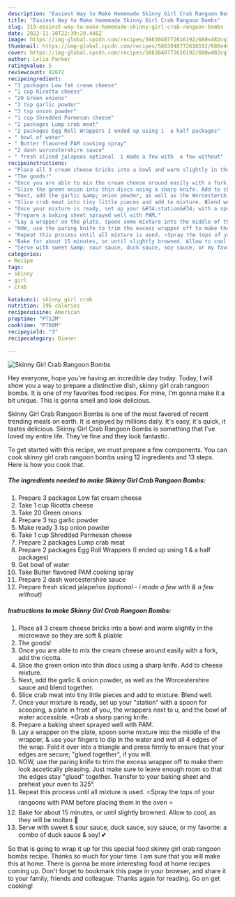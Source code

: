 ```yaml
---
description: "Easiest Way to Make Homemade Skinny Girl Crab Rangoon Bombs"
title: "Easiest Way to Make Homemade Skinny Girl Crab Rangoon Bombs"
slug: 319-easiest-way-to-make-homemade-skinny-girl-crab-rangoon-bombs
date: 2022-11-10T22:39:29.446Z
image: https://img-global.cpcdn.com/recipes/5663048772616192/680x482cq70/skinny-girl-crab-rangoon-bombs-recipe-main-photo.jpg
thumbnail: https://img-global.cpcdn.com/recipes/5663048772616192/680x482cq70/skinny-girl-crab-rangoon-bombs-recipe-main-photo.jpg
cover: https://img-global.cpcdn.com/recipes/5663048772616192/680x482cq70/skinny-girl-crab-rangoon-bombs-recipe-main-photo.jpg
author: Lelia Parker
ratingvalue: 5
reviewcount: 42672
recipeingredient:
- "3 packages Low fat cream cheese"
- "1 cup Ricotta cheese"
- "20 Green onions"
- "3 tsp garlic powder"
- "3 tsp onion powder"
- "1 cup Shredded Parmesan cheese"
- "2 packages Lump crab meat"
- "2 packages Egg Roll Wrappers I ended up using 1  a half packages"
- " bowl of water"
- " Butter flavored PAM cooking spray"
- "2 dash worcestershire sauce"
- " fresh sliced jalapeos optional  i made a few with  a few without"
recipeinstructions:
- "Place all 3 cream cheese bricks into a bowl and warm slightly in the microwave so they are soft &amp; pliable"
- "The goods!"
- "Once you are able to mix the cream cheese around easily with a fork, add the ricotta."
- "Slice the green onion into thin discs using a sharp knife. Add to cheese mixture."
- "Next, add the garlic &amp; onion powder, as well as the Worcestershire sauce and blend together."
- "Slice crab meat into tiny little pieces and add to mixture. Blend well."
- "Once your mixture is ready, set up your &#34;station&#34; with a spoon for scooping, a plate in front of you, the wrappers next to u, and the bowl of water accessible. *Grab a sharp paring knife."
- "Prepare a baking sheet sprayed well with PAM."
- "Lay a wrapper on the plate, spoon some mixture into the middle of the wrapper, &amp; use your fingers to dip in the water and wet all 4 edges of the wrap. Fold it over into a triangle and press firmly to ensure that your edges are secure; &#34;glued together&#34;, if you will."
- "NOW, use the paring knife to trim the excess wrapper off to make them look ascetically pleasing. Just make sure to leave enough room so that the edges stay &#34;glued&#34; together. Transfer to your baking sheet and preheat your oven to 325°."
- "Repeat this process until all mixture is used. ⭐Spray the tops of your rangoons with PAM before placing them in the oven ⭐"
- "Bake for about 15 minutes, or until slightly browned. Allow to cool, as they will be molten 🌋"
- "Serve with sweet &amp; sour sauce, duck sauce, soy sauce, or my favorite: a combo of duck sauce &amp; soy! 💕"
categories:
- Recipe
tags:
- skinny
- girl
- crab

katakunci: skinny girl crab 
nutrition: 196 calories
recipecuisine: American
preptime: "PT12M"
cooktime: "PT60M"
recipeyield: "3"
recipecategory: Dinner

---
```



![Skinny Girl Crab Rangoon Bombs](https://img-global.cpcdn.com/recipes/5663048772616192/680x482cq70/skinny-girl-crab-rangoon-bombs-recipe-main-photo.jpg)

Hey everyone, hope you're having an incredible day today. Today, I will show you a way to prepare a distinctive dish, skinny girl crab rangoon bombs. It is one of my favorites food recipes. For mine, I'm gonna make it a bit unique. This is gonna smell and look delicious.



Skinny Girl Crab Rangoon Bombs is one of the most favored of recent trending meals on earth. It is enjoyed by millions daily. It's easy, it's quick, it tastes delicious. Skinny Girl Crab Rangoon Bombs is something that I've loved my entire life. They're fine and they look fantastic.


To get started with this recipe, we must prepare a few components. You can cook skinny girl crab rangoon bombs using 12 ingredients and 13 steps. Here is how you cook that.

<!--inarticleads1-->

##### The ingredients needed to make Skinny Girl Crab Rangoon Bombs:

1. Prepare 3 packages Low fat cream cheese
1. Take 1 cup Ricotta cheese
1. Take 20 Green onions
1. Prepare 3 tsp garlic powder
1. Make ready 3 tsp onion powder
1. Take 1 cup Shredded Parmesan cheese
1. Prepare 2 packages Lump crab meat
1. Prepare 2 packages Egg Roll Wrappers (I ended up using 1 &amp; a half packages)
1. Get  bowl of water
1. Take  Butter flavored PAM cooking spray
1. Prepare 2 dash worcestershire sauce
1. Prepare  fresh sliced jalapeños *(optional - i made a few with &amp; a few without)*




<!--inarticleads2-->

##### Instructions to make Skinny Girl Crab Rangoon Bombs:

1. Place all 3 cream cheese bricks into a bowl and warm slightly in the microwave so they are soft &amp; pliable
1. The goods!
1. Once you are able to mix the cream cheese around easily with a fork, add the ricotta.
1. Slice the green onion into thin discs using a sharp knife. Add to cheese mixture.
1. Next, add the garlic &amp; onion powder, as well as the Worcestershire sauce and blend together.
1. Slice crab meat into tiny little pieces and add to mixture. Blend well.
1. Once your mixture is ready, set up your &#34;station&#34; with a spoon for scooping, a plate in front of you, the wrappers next to u, and the bowl of water accessible. *Grab a sharp paring knife.
1. Prepare a baking sheet sprayed well with PAM.
1. Lay a wrapper on the plate, spoon some mixture into the middle of the wrapper, &amp; use your fingers to dip in the water and wet all 4 edges of the wrap. Fold it over into a triangle and press firmly to ensure that your edges are secure; &#34;glued together&#34;, if you will.
1. NOW, use the paring knife to trim the excess wrapper off to make them look ascetically pleasing. Just make sure to leave enough room so that the edges stay &#34;glued&#34; together. Transfer to your baking sheet and preheat your oven to 325°.
1. Repeat this process until all mixture is used. ⭐Spray the tops of your rangoons with PAM before placing them in the oven ⭐
1. Bake for about 15 minutes, or until slightly browned. Allow to cool, as they will be molten 🌋
1. Serve with sweet &amp; sour sauce, duck sauce, soy sauce, or my favorite: a combo of duck sauce &amp; soy! 💕




So that is going to wrap it up for this special food skinny girl crab rangoon bombs recipe. Thanks so much for your time. I am sure that you will make this at home. There is gonna be more interesting food at home recipes coming up. Don't forget to bookmark this page in your browser, and share it to your family, friends and colleague. Thanks again for reading. Go on get cooking!
